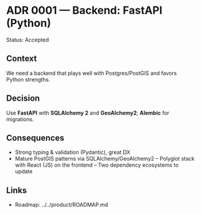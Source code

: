 # ADR 0001 — Backend: FastAPI (Python)
Status: Accepted

## Context
We need a backend that plays well with Postgres/PostGIS and favors Python strengths.

## Decision
Use **FastAPI** with **SQLAlchemy 2** and **GeoAlchemy2**; **Alembic** for migrations.

## Consequences
+ Strong typing & validation (Pydantic), great DX
+ Mature PostGIS patterns via SQLAlchemy/GeoAlchemy2
– Polyglot stack with React (JS) on the frontend
– Two dependency ecosystems to update

## Links
- Roadmap: ../../product/ROADMAP.md

